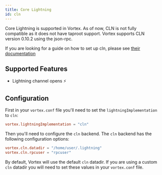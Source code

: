 ```yaml
---
title: Core Lightning
id: cln
---
```


Core Lightning is supported in Vortex. As of now, CLN is not fully compatible as it does not have taproot support.
Vortex supports CLN version 0.10.2 using the json-rpc.

If you are looking for a guide on how to set up cln, please see [their documentation](https://lightning.readthedocs.io/)

## Supported Features

- Lightning channel opens ⚡

## Configuration

First in your `vortex.conf` file you'll need to set the `lightningImplementation` to `cln`:

```toml
vortex.lightningImplementation = "cln"
```

Then you'll need to configure the `cln` backend. The `cln` backend has the following configuration options:

```toml
vortex.cln.datadir = "/home/user/.lightning"
vortex.cln.rpcuser = "rpcuser"
```

By default, Vortex will use the default `cln` datadir. If you are using a custom `cln` datadir you will need to set
these values in your `vortex.conf` file.
